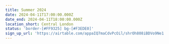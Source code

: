 ```yaml
---
title: Summer 2024
date: 2024-04-11T17:00:00.000Z
date_end: 2024-04-11T18:00:00.000Z
location_short: Central London
status: 'border-[#FF9325] bg-[#F3EDE0]'
sign_up_url: 'https://airtable.com/appaIQ7maCdvPcOil/shrOh808iBDVo9Ne1'
---
```


